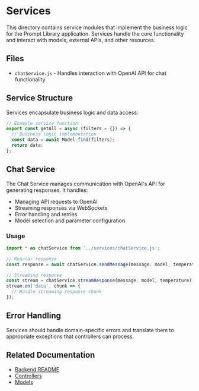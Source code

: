 # Services

This directory contains service modules that implement the business logic for the Prompt Library application. Services handle the core functionality and interact with models, external APIs, and other resources.

## Files

- `chatService.js` - Handles interaction with OpenAI API for chat functionality

## Service Structure

Services encapsulate business logic and data access:

```javascript
// Example service function
export const getAll = async (filters = {}) => {
  // Business logic implementation
  const data = await Model.find(filters);
  return data;
};
```

## Chat Service

The Chat Service manages communication with OpenAI's API for generating responses. It handles:

- Managing API requests to OpenAI
- Streaming responses via WebSockets
- Error handling and retries
- Model selection and parameter configuration

### Usage

```javascript
import * as chatService from '../services/chatService.js';

// Regular response
const response = await chatService.sendMessage(message, model, temperature);

// Streaming response
const stream = chatService.streamResponse(message, model, temperature);
stream.on('data', chunk => {
  // Handle streaming response chunk
});
```

## Error Handling

Services should handle domain-specific errors and translate them to appropriate exceptions that controllers can process.

## Related Documentation

- [Backend README](../../README.md)
- [Controllers](../controllers/README.md)
- [Models](../models/README.md)